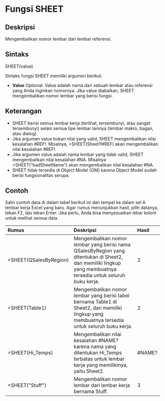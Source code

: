 # Fungsi SHEET

## Deskripsi

Mengembalikan nomor lembar dari lembar referensi.

## Sintaks

SHEET\(value\)

Sintaks fungsi SHEET memiliki argumen berikut.

* **Value**    Optional. Value adalah nama dari sebuah lembar atau referensi yang Anda inginkan nomornya. Jika value diabaikan, SHEET mengembalikan nomor lembar yang berisi fungsi.

## Keterangan

* SHEET berisi semua lembar kerja \(terlihat, tersembunyi, atau sangat tersembunyi\) selain semua tipe lembar lainnya \(lembar makro, bagan, atau dialog\).
* Jika argumen value bukan nilai yang valid, SHEET mengembalikan nilai kesalahan \#REF!. Misalnya, =SHEET\(Sheet1!\#REF\) akan mengembalikan nilai kesalahan \#REF!.
* Jika argumen value adalah nama lembar yang tidak valid, SHEET mengembalikan nilai kesalahan \#NA. Misalnya =SHEET\(“badSheetName”\) akan mengembalikan nilai kesalahan \#NA.
* SHEET tidak tersedia di Object Model \(OM\) karena Object Model sudah berisi fungsionalitas serupa.

## Contoh

Salin contoh data di dalam tabel berikut ini dan tempel ke dalam sel A lembar kerja Excel yang baru. Agar rumus menunjukkan hasil, pilih datanya, tekan F2, lalu tekan Enter. Jika perlu, Anda bisa menyesuaikan lebar kolom untuk melihat semua data.

| **Rumus** | **Deskripsi** | **Hasil** |
| :--- | :--- | :--- |
| =SHEET\(QSalesByRegion\) | Mengembalikan nomor lembar yang berisi nama QSalesByRegion yang ditentukan di Sheet2, dan memiliki lingkup yang membuatnya tersedia untuk seluruh buku kerja. | 2 |
| =SHEET\(Table1\) | Mengembalikan nomor lembar yang berisi tabel bernama Table1 di Sheet2, dan memiliki lingkup yang membuatnya tersedia untuk seluruh buku kerja. | 2 |
| =SHEET\(Hi\_Temps\) | Mengembalikan nilai kesalahan \#NAME? karena nama yang ditentukan Hi\_Temps terbatas untuk lembar kerja yang memilikinya, yaitu Sheet2. | \#NAME? |
| =SHEET\("Stuff"\) | Mengembalikan nomor lembar dari lembar kerja bernama Stuff. | 3 |

